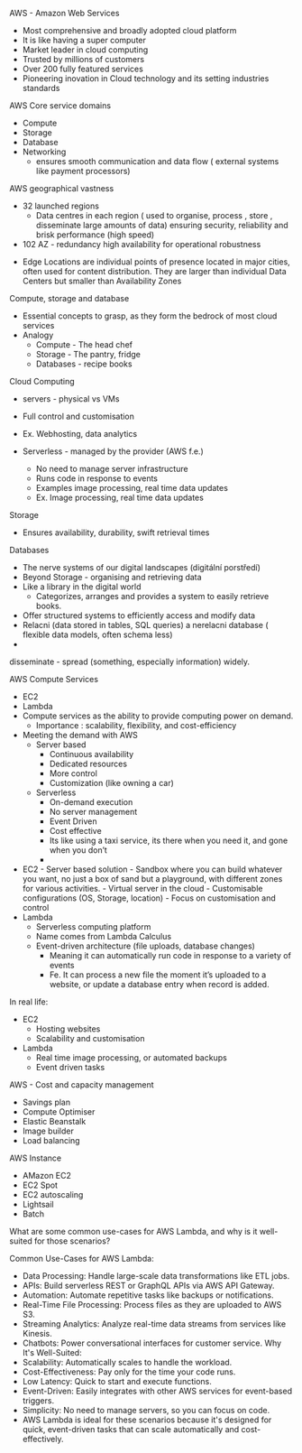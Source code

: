 

AWS - Amazon Web Services

- Most comprehensive and broadly adopted cloud platform
- It is like having a super computer
- Market leader in cloud computing
- Trusted by millions of customers
- Over 200 fully featured services
- Pioneering inovation in Cloud technology and its setting industries standards

AWS Core service domains
- Compute
- Storage
- Database
- Networking
    -  ensures smooth communication  and data flow ( external systems like payment processors)


AWS geographical vastness
- 32 launched regions
    - Data centres in each region ( used to organise, process , store , disseminate large amounts of data) ensuring security, reliability and brisk performance (high speed)
- 102 AZ - redundancy high availability for operational robustness
* Edge Locations are individual points of presence located in major cities, often used for content distribution. They are larger than individual Data Centers but smaller than Availability Zones


Compute, storage and database
- Essential concepts to grasp, as they form the bedrock of  most cloud services
- Analogy
    - Compute - The head chef
    - Storage - The pantry, fridge
    - Databases - recipe books

Cloud Computing
 - servers - physical vs VMs
- Full control and customisation
- Ex. Webhosting,  data analytics 

- Serverless - managed by the provider (AWS f.e.)
    - No need to manage server infrastructure
    - Runs code in response to events 
    - Examples image processing, real time data updates
    - Ex. Image processing, real time data updates

Storage
- Ensures availability, durability, swift retrieval times

Databases
- The nerve systems of our digital landscapes (digitální porstředí)
- Beyond Storage - organising and retrieving data
- Like a library in the digital world
    -  Categorizes, arranges and provides a system to easily retrieve books.
- Offer structured systems to efficiently access and modify data
- Relacni (data stored in tables, SQL queries) a nerelacni database ( flexible data models, often schema less)
- 


disseminate - spread (something, especially information) widely.

AWS Compute Services
- EC2
- Lambda
- Compute services as the ability to provide computing power on demand.
    - Importance : scalability, flexibility, and cost-efficiency 
- Meeting the demand with AWS
    - Server based 
        - Continuous availability 
        - Dedicated resources
        - More control
        - Customization (like owning a car)
    - Serverless
        - On-demand execution
        - No server management
        - Event Driven
        - Cost effective
        - Its like using a taxi service, its there when you need it, and gone when you don’t
        - 
- EC2 - Server based solution
        - Sandbox where you can build whatever you want, no just a box of sand but a playground, with different zones for various activities.
        - Virtual server in the cloud
        - Customisable configurations (OS, Storage, location)
        - Focus on customisation and control
- Lambda
    - Serverless computing platform
    - Name comes from Lambda Calculus
    - Event-driven architecture (file uploads, database changes)
        - Meaning it can automatically run code in response to a variety of events 
        - Fe. It can process a new file the moment it’s uploaded to a website, or update a database entry when record is added.

In real life:
- EC2 
    - Hosting websites
    - Scalability and customisation
- Lambda 
    - Real time image processing, or automated backups
    - Event driven tasks


AWS - Cost and capacity management 
- Savings plan
- Compute Optimiser
- Elastic Beanstalk
- Image builder
- Load balancing

AWS Instance
- AMazon EC2
- EC2 Spot
- EC2 autoscaling
- Lightsail
- Batch



What are some common use-cases for AWS Lambda, and why is it well-suited for those scenarios?

Common Use-Cases for AWS Lambda:
* Data Processing: Handle large-scale data transformations like ETL jobs.
* APIs: Build serverless REST or GraphQL APIs via AWS API Gateway.
* Automation: Automate repetitive tasks like backups or notifications.
* Real-Time File Processing: Process files as they are uploaded to AWS S3.
* Streaming Analytics: Analyze real-time data streams from services like Kinesis.
* Chatbots: Power conversational interfaces for customer service.
Why It's Well-Suited:
* Scalability: Automatically scales to handle the workload.
* Cost-Effectiveness: Pay only for the time your code runs.
* Low Latency: Quick to start and execute functions.
* Event-Driven: Easily integrates with other AWS services for event-based triggers.
* Simplicity: No need to manage servers, so you can focus on code.
* AWS Lambda is ideal for these scenarios because it's designed for quick, event-driven tasks that can scale automatically and cost-effectively.

